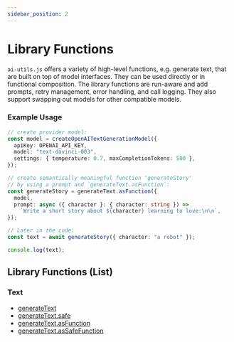 ```yaml
---
sidebar_position: 2
---
```


# Library Functions

`ai-utils.js` offers a variety of high-level functions, e.g. generate text, that are built on top of model interfaces. They can be used directly or in functional composition. The library functions are run-aware and add prompts, retry management, error handling, and call logging. They also support swapping out models for other compatible models.

### Example Usage

```ts
// create provider model:
const model = createOpenAITextGenerationModel({
  apiKey: OPENAI_API_KEY,
  model: "text-davinci-003",
  settings: { temperature: 0.7, maxCompletionTokens: 500 },
});

// create semantically meaningful function 'generateStory'
// by using a prompt and `generateText.asFunction`:
const generateStory = generateText.asFunction({
  model,
  prompt: async ({ character }: { character: string }) =>
    `Write a short story about ${character} learning to love:\n\n`,
});

// Later in the code:
const text = await generateStory({ character: "a robot" });

console.log(text);
```

## Library Functions (List)

### Text

- [generateText](/api/modules/text#generatetext)
- [generateText.safe](/api/namespaces/text.generateText#safe)
- [generateText.asFunction](/api/namespaces/text.generateText#asfunction)
- [generateText.asSafeFunction](/api/namespaces/text.generateText#assafefunction)
